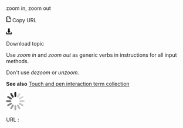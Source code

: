 # 

zoom in, zoom out

![Copy URL](media/zoom-in-zoom-out/Copy.png)
Copy URL

![Download](media/zoom-in-zoom-out/Download.png)

Download topic

Use *zoom in* and *zoom out* as generic verbs in instructions for all input methods.

Don't use *dezoom* or *unzoom.* 

**See also** [Touch and pen interaction term collection](https://worldready.cloudapp.net/Styleguide/Read?id=2700&topicid=29032) 

![In progress](media/zoom-in-zoom-out/activity-large.gif)

URL :
